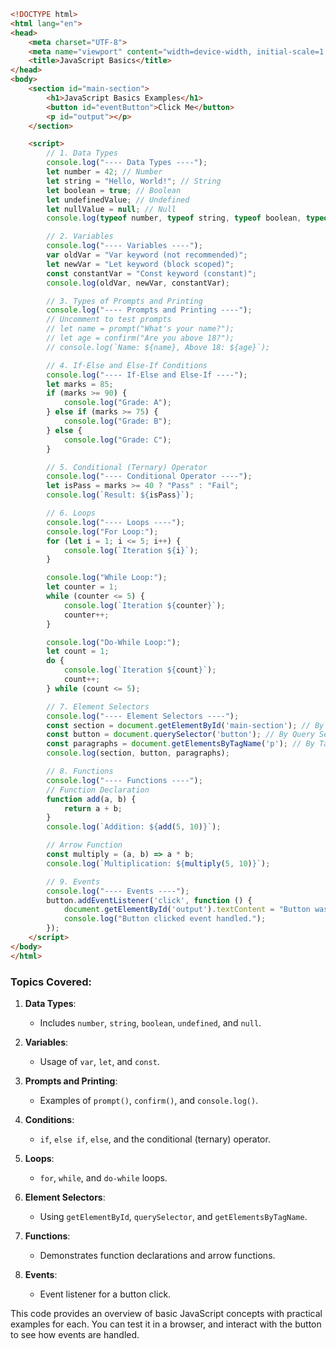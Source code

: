 

```html
<!DOCTYPE html>
<html lang="en">
<head>
    <meta charset="UTF-8">
    <meta name="viewport" content="width=device-width, initial-scale=1.0">
    <title>JavaScript Basics</title>
</head>
<body>
    <section id="main-section">
        <h1>JavaScript Basics Examples</h1>
        <button id="eventButton">Click Me</button>
        <p id="output"></p>
    </section>

    <script>
        // 1. Data Types
        console.log("---- Data Types ----");
        let number = 42; // Number
        let string = "Hello, World!"; // String
        let boolean = true; // Boolean
        let undefinedValue; // Undefined
        let nullValue = null; // Null
        console.log(typeof number, typeof string, typeof boolean, typeof undefinedValue, typeof nullValue);

        // 2. Variables
        console.log("---- Variables ----");
        var oldVar = "Var keyword (not recommended)";
        let newVar = "Let keyword (block scoped)";
        const constantVar = "Const keyword (constant)";
        console.log(oldVar, newVar, constantVar);

        // 3. Types of Prompts and Printing
        console.log("---- Prompts and Printing ----");
        // Uncomment to test prompts
        // let name = prompt("What's your name?");
        // let age = confirm("Are you above 18?");
        // console.log(`Name: ${name}, Above 18: ${age}`);

        // 4. If-Else and Else-If Conditions
        console.log("---- If-Else and Else-If ----");
        let marks = 85;
        if (marks >= 90) {
            console.log("Grade: A");
        } else if (marks >= 75) {
            console.log("Grade: B");
        } else {
            console.log("Grade: C");
        }

        // 5. Conditional (Ternary) Operator
        console.log("---- Conditional Operator ----");
        let isPass = marks >= 40 ? "Pass" : "Fail";
        console.log(`Result: ${isPass}`);

        // 6. Loops
        console.log("---- Loops ----");
        console.log("For Loop:");
        for (let i = 1; i <= 5; i++) {
            console.log(`Iteration ${i}`);
        }

        console.log("While Loop:");
        let counter = 1;
        while (counter <= 5) {
            console.log(`Iteration ${counter}`);
            counter++;
        }

        console.log("Do-While Loop:");
        let count = 1;
        do {
            console.log(`Iteration ${count}`);
            count++;
        } while (count <= 5);

        // 7. Element Selectors
        console.log("---- Element Selectors ----");
        const section = document.getElementById('main-section'); // By ID
        const button = document.querySelector('button'); // By Query Selector
        const paragraphs = document.getElementsByTagName('p'); // By Tag Name
        console.log(section, button, paragraphs);

        // 8. Functions
        console.log("---- Functions ----");
        // Function Declaration
        function add(a, b) {
            return a + b;
        }
        console.log(`Addition: ${add(5, 10)}`);

        // Arrow Function
        const multiply = (a, b) => a * b;
        console.log(`Multiplication: ${multiply(5, 10)}`);

        // 9. Events
        console.log("---- Events ----");
        button.addEventListener('click', function () {
            document.getElementById('output').textContent = "Button was clicked!";
            console.log("Button clicked event handled.");
        });
    </script>
</body>
</html>
```

### Topics Covered:
1. **Data Types**:
   - Includes `number`, `string`, `boolean`, `undefined`, and `null`.

2. **Variables**:
   - Usage of `var`, `let`, and `const`.

3. **Prompts and Printing**:
   - Examples of `prompt()`, `confirm()`, and `console.log()`.

4. **Conditions**:
   - `if`, `else if`, `else`, and the conditional (ternary) operator.

5. **Loops**:
   - `for`, `while`, and `do-while` loops.

6. **Element Selectors**:
   - Using `getElementById`, `querySelector`, and `getElementsByTagName`.

7. **Functions**:
   - Demonstrates function declarations and arrow functions.

8. **Events**:
   - Event listener for a button click.

This code provides an overview of basic JavaScript concepts with practical examples for each. You can test it in a browser, and interact with the button to see how events are handled.